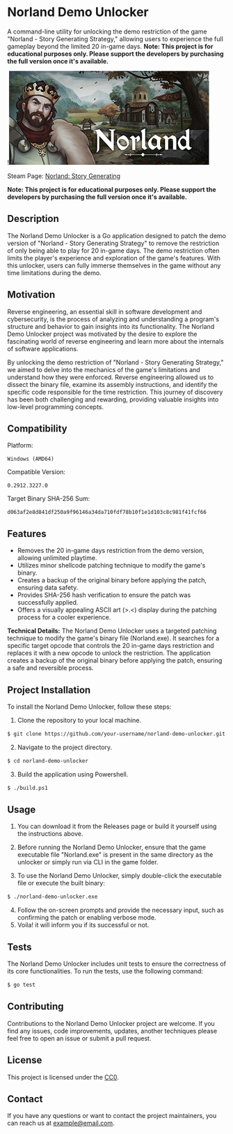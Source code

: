 # Norland Demo Unlocker

A command-line utility for unlocking the demo restriction of the game "Norland - Story Generating Strategy," allowing users to experience the full gameplay beyond the limited 20 in-game days. **Note: This project is for educational purposes only. Please support the developers by purchasing the full version once it's available.**

!![img.png](img.png)

Steam Page: [Norland: Story Generating](https://store.steampowered.com/app/1857090/Norland/)

**Note: This project is for educational purposes only. Please support the developers by purchasing the full version once it's available.**

## Description

The Norland Demo Unlocker is a Go application designed to patch the demo version of "Norland - Story Generating Strategy" to remove the restriction of only being able to play for 20 in-game days. The demo restriction often limits the player's experience and exploration of the game's features. With this unlocker, users can fully immerse themselves in the game without any time limitations during the demo.

## Motivation

Reverse engineering, an essential skill in software development and cybersecurity, is the process of analyzing and understanding a program's structure and behavior to gain insights into its functionality. The Norland Demo Unlocker project was motivated by the desire to explore the fascinating world of reverse engineering and learn more about the internals of software applications.

By unlocking the demo restriction of "Norland - Story Generating Strategy," we aimed to delve into the mechanics of the game's limitations and understand how they were enforced. Reverse engineering allowed us to dissect the binary file, examine its assembly instructions, and identify the specific code responsible for the time restriction. This journey of discovery has been both challenging and rewarding, providing valuable insights into low-level programming concepts.

## Compatibility
Platform:
```
Windows (AMD64)
```
Compatible Version:
```
0.2912.3227.0
```
Target Binary SHA-256 Sum:
```
d063af2e8d841df250a9f96146a34da710fdf78b10f1e1d103c8c981f41fcf66
```

## Features

- Removes the 20 in-game days restriction from the demo version, allowing unlimited playtime.
- Utilizes minor shellcode patching technique to modify the game's binary.
- Creates a backup of the original binary before applying the patch, ensuring data safety.
- Provides SHA-256 hash verification to ensure the patch was successfully applied.
- Offers a visually appealing ASCII art (>.<) display during the patching process for a cooler experience.

**Technical Details:** The Norland Demo Unlocker uses a targeted patching technique to modify the game's binary file (Norland.exe). It searches for a specific target opcode that controls the 20 in-game days restriction and replaces it with a new opcode to unlock the restriction. The application creates a backup of the original binary before applying the patch, ensuring a safe and reversible process.

## Project Installation

To install the Norland Demo Unlocker, follow these steps:

1. Clone the repository to your local machine.

```bash
$ git clone https://github.com/your-username/norland-demo-unlocker.git
```

2. Navigate to the project directory.

```bash
$ cd norland-demo-unlocker
```

3. Build the application using Powershell.

```bash
$ ./build.ps1
```

## Usage

1. You can download it from the Releases page or build it yourself using the instructions above.

2. Before running the Norland Demo Unlocker, ensure that the game executable file "Norland.exe" is present in the same directory as the unlocker or simply run via CLI in the game folder.

3. To use the Norland Demo Unlocker, simply double-click the executable file or execute the built binary:

```bash
$ ./norland-demo-unlocker.exe
```

4. Follow the on-screen prompts and provide the necessary input, such as confirming the patch or enabling verbose mode.
5. Voila! it will inform you if its successful or not.

## Tests

The Norland Demo Unlocker includes unit tests to ensure the correctness of its core functionalities. To run the tests, use the following command:

```bash
$ go test
```

## Contributing

Contributions to the Norland Demo Unlocker project are welcome. If you find any issues, code improvements, updates, another techniques please feel free to open an issue or submit a pull request.

## License

This project is licensed under the [CC0](LICENSE).

## Contact

If you have any questions or want to contact the project maintainers, you can reach us at [example@email.com](mailto:example@email.com).
